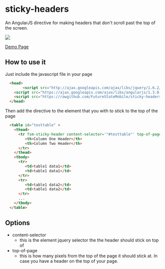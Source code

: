 sticky-headers
==============

An AngularJS directive for making headers that don't scroll past the top of the screen.

<img src='https://cloud.githubusercontent.com/assets/353374/4347573/9297aa8e-415c-11e4-9bd5-7706c0e21716.png'/>

[Demo Page](http://cdn.rawgit.com/FutureStateMobile/sticky-headers/master/demo/index.html)

How to use it
-------------

Just include the javascript file in your page

```html
  <head>
    	<script src="http://ajax.googleapis.com/ajax/libs/jquery/1.6.2/jquery.min.js"></script>
	<script src="https://ajax.googleapis.com/ajax/libs/angularjs/1.3.0-rc.2/angular.min.js"></script>
	<script src="https://rawgithub.com/FutureStateMobile/sticky-headers/master/src/fsm-sticky-headers.js"></script>
  </head>
```
Then add the directive to the element that you with to stick to the top of the page

```html
  <table id="testtable" >
    <thead>
      <tr fsm-sticky-header content-selector='"#testtable"' top-of-page='50'>
         <th>Column One Header</th>
         <th>Column Two Header</th>
      </tr>
    </thead>
    <tbody>
      <tr>
         <td>table1 data1</td>
         <td>table1 data1</td>
      </tr>
      <tr>
         <td>table1 data2</td>
         <td>table1 data2</td>
      </tr>
      ...
    </tbody>
  </table>
```

Options
--------

* content-selector
   * this is the element jquery selector the the header should stick on top of
* top-of-page
   * this is how many pixels from the top of the page it should stick at.  In case you have a header on the top of your page.
